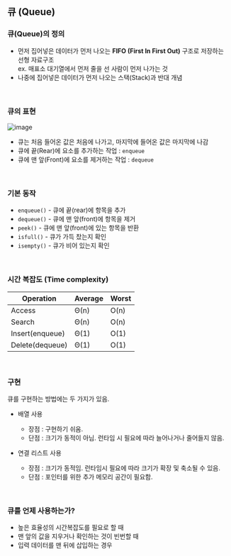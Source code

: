 ## 큐 (Queue) 

### 큐(Queue)의 정의
- 먼저 집어넣은 데이터가 먼저 나오는 **FIFO (First In First Out)** 구조로 저장하는 선형 자료구조  
ex. 매표소 대기열에서 먼저 줄을 선 사람이 먼저 나가는 것
- 나중에 집어넣은 데이터가 먼저 나오는 스택(Stack)과 반대 개념

<br>

### 큐의 표현  
![image](https://user-images.githubusercontent.com/87354210/182768707-bea9c828-e47c-4af8-86ca-7b21171cb156.png)  
- 큐는 처음 들어온 값은 처음에 나가고, 마지막에 들어온 값은 마지막에 나감
- 큐에 끝(Rear)에 요소를 추가하는 작업 : `enqueue`
- 큐에 맨 앞(Front)에 요소를 제거하는 작업 : `dequeue`  

<br>

### 기본 동작

- `enqueue()` - 큐에 끝(rear)에 항목을 추가
- `dequeue()` - 큐에 맨 앞(front)에 항목을 제거
- `peek()` - 큐에 맨 앞(front)에 있는 항목을 반환
- `isfull()` - 큐가 가득 찼는지 확인
- `isempty()` - 큐가 비어 있는지 확인  

<br>

### 시간 복잡도 (Time complexity)

Operation|Average|Worst|
---|---|---|
Access|Θ(n)|O(n)|
Search|Θ(n)|O(n)|
Insert(enqueue)|Θ(1)|O(1)|
Delete(dequeue)|Θ(1)|O(1)|

<br>

### 구현
큐를 구현하는 방법에는 두 가지가 있음.

- 배열 사용
  - 장점 : 구현하기 쉬움.
  - 단점 : 크기가 동적이 아님. 런타임 시 필요에 따라 늘어나거나 줄어들지 않음.

- 연결 리스트 사용
  - 장점 : 크기가 동적임. 런타임시 필요에 따라 크기가 확장 및 축소될 수 있음.
  - 단점 : 포인터를 위한 추가 메모리 공간이 필요함.

<br>

### 큐를 언제 사용하는가?
- 높은 효율성의 시간복잡도를 필요로 할 때
- 맨 앞의 값을 지우거나 확인하는 것이 빈번할 때
- 입력 데이터를 맨 뒤에 삽입하는 경우
